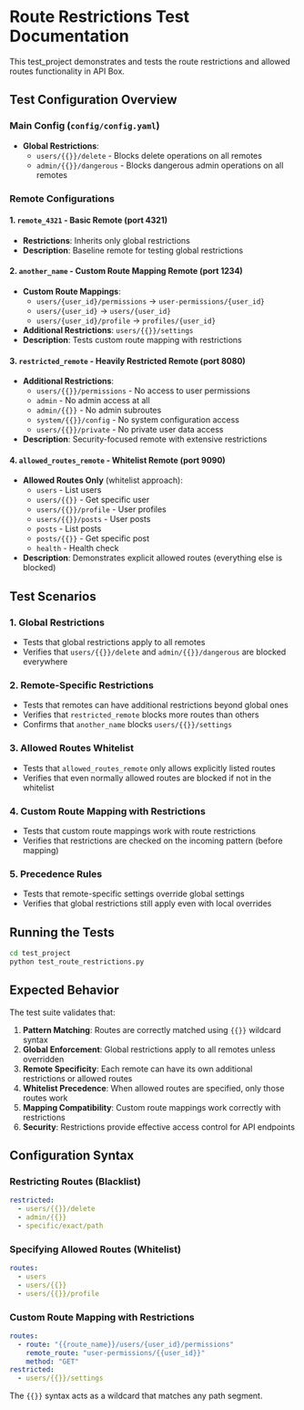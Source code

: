 # Route Restrictions Test Documentation

This test_project demonstrates and tests the route restrictions and allowed routes functionality in API Box.

## Test Configuration Overview

### Main Config (`config/config.yaml`)
- **Global Restrictions**:
  - `users/{{}}/delete` - Blocks delete operations on all remotes
  - `admin/{{}}/dangerous` - Blocks dangerous admin operations on all remotes

### Remote Configurations

#### 1. `remote_4321` - Basic Remote (port 4321)
- **Restrictions**: Inherits only global restrictions
- **Description**: Baseline remote for testing global restrictions

#### 2. `another_name` - Custom Route Mapping Remote (port 1234)
- **Custom Route Mappings**:
  - `users/{user_id}/permissions` → `user-permissions/{user_id}`
  - `users/{user_id}` → `users/{user_id}`
  - `users/{user_id}/profile` → `profiles/{user_id}`
- **Additional Restrictions**: `users/{{}}/settings`
- **Description**: Tests custom route mapping with restrictions

#### 3. `restricted_remote` - Heavily Restricted Remote (port 8080)
- **Additional Restrictions**:
  - `users/{{}}/permissions` - No access to user permissions
  - `admin` - No admin access at all
  - `admin/{{}}` - No admin subroutes
  - `system/{{}}/config` - No system configuration access
  - `users/{{}}/private` - No private user data access
- **Description**: Security-focused remote with extensive restrictions

#### 4. `allowed_routes_remote` - Whitelist Remote (port 9090)
- **Allowed Routes Only** (whitelist approach):
  - `users` - List users
  - `users/{{}}` - Get specific user
  - `users/{{}}/profile` - User profiles
  - `users/{{}}/posts` - User posts
  - `posts` - List posts
  - `posts/{{}}` - Get specific post
  - `health` - Health check
- **Description**: Demonstrates explicit allowed routes (everything else is blocked)

## Test Scenarios

### 1. Global Restrictions
- Tests that global restrictions apply to all remotes
- Verifies that `users/{{}}/delete` and `admin/{{}}/dangerous` are blocked everywhere

### 2. Remote-Specific Restrictions
- Tests that remotes can have additional restrictions beyond global ones
- Verifies that `restricted_remote` blocks more routes than others
- Confirms that `another_name` blocks `users/{{}}/settings`

### 3. Allowed Routes Whitelist
- Tests that `allowed_routes_remote` only allows explicitly listed routes
- Verifies that even normally allowed routes are blocked if not in the whitelist

### 4. Custom Route Mapping with Restrictions
- Tests that custom route mappings work with route restrictions
- Verifies that restrictions are checked on the incoming pattern (before mapping)

### 5. Precedence Rules
- Tests that remote-specific settings override global settings
- Verifies that global restrictions still apply even with local overrides

## Running the Tests

```bash
cd test_project
python test_route_restrictions.py
```

## Expected Behavior

The test suite validates that:

1. **Pattern Matching**: Routes are correctly matched using `{{}}` wildcard syntax
2. **Global Enforcement**: Global restrictions apply to all remotes unless overridden
3. **Remote Specificity**: Each remote can have its own additional restrictions or allowed routes
4. **Whitelist Precedence**: When allowed routes are specified, only those routes work
5. **Mapping Compatibility**: Custom route mappings work correctly with restrictions
6. **Security**: Restrictions provide effective access control for API endpoints

## Configuration Syntax

### Restricting Routes (Blacklist)
```yaml
restricted:
  - users/{{}}/delete
  - admin/{{}}
  - specific/exact/path
```

### Specifying Allowed Routes (Whitelist)
```yaml
routes:
  - users
  - users/{{}}
  - users/{{}}/profile
```

### Custom Route Mapping with Restrictions
```yaml
routes:
  - route: "{{route_name}}/users/{user_id}/permissions"
    remote_route: "user-permissions/{{user_id}}"
    method: "GET"
restricted:
  - users/{{}}/settings
```

The `{{}}` syntax acts as a wildcard that matches any path segment.